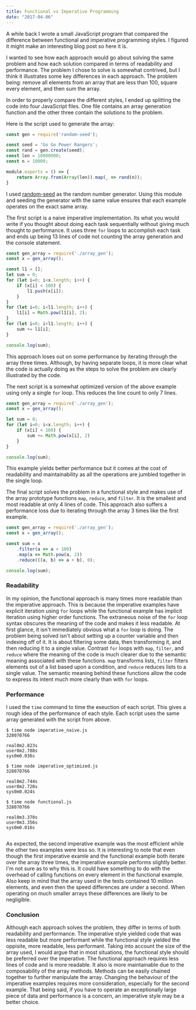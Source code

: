 ```yaml
---
title: Functional vs Imperative Programming
date: "2017-04-06"
---
```


A while back I wrote a small JavaScript program that compared the difference between functional and imperative programming styles.
I figured it might make an interesting blog post so here it is.

I wanted to see how each approach would go about solving the same problem and how each solution compared in terms of readability and performance.
The problem I chose to solve is somewhat contrived, but I think it illustrates some key differences in each approach.
The problem being: remove all elements from an array that are less than 100, square every element, and then sum the array.

In order to properly compare the different styles, I ended up splitting the code into four JavaScript files.
One file contains an array generation function and the other three contain the solutions to the problem.

Here is the script used to generate the array:

```javascript
const gen = require('random-seed');

const seed = 'Go Go Power Rangers';
const rand = gen.create(seed);
const len = 10000000;
const n = 10000;

module.exports = () => {
	return Array.from(Array(len)).map(_ => rand(n));
}
```

I used [random-seed](https://www.npmjs.com/package/random-seed) as the random number generator.
Using this module and seeding the generator with the same value ensures that each example operates on the exact same array.

The first script is a naive imperative implementation.
Its what you would write if you thought about doing each task sequentially without giving much thought to performance.
It uses three `for` loops to accomplish each task and ends up being 13 lines of code not counting the array generation and the console statement.

```javascript
const gen_array = require('./array_gen');
const x = gen_array();

const l1 = [];
let sum = 0;
for (let i=0; i<x.length; i++) {
	if (x[i] < 100) {
		l1.push(x[i]);
	}
}
for (let i=0; i<l1.length; i++) {
	l1[i] = Math.pow(l1[i], 2);
}
for (let i=0; i<l1.length; i++) {
	sum += l1[i];
}

console.log(sum);
```

This approach loses out on some performance by iterating through the array three times.
Although, by having separate loops, it is more clear what the code is actually doing as the steps to solve the problem are clearly illustrated by the code.

The next script is a somewhat optimized version of the above example using only a single `for` loop.
This reduces the line count to only 7 lines.

```javascript
const gen_array = require('./array_gen');
const x = gen_array();

let sum = 0;
for (let i=0; i<x.length; i++) {
	if (x[i] < 100) {
		sum += Math.pow(x[i], 2)
	}
}

console.log(sum);
```

This example yields better performance but it comes at the cost of readability and maintainability as all the operations are jumbled together in the single loop.

The final script solves the problem in a functional style and makes use of the array prototype functions `map`, `reduce`, and `filter`.
It is the smallest and most readable at only 4 lines of code.
This approach also suffers a performance loss due to iterating through the array 3 times like the first example.

```javascript
const gen_array = require('./array_gen');
const x = gen_array();

const sum = x
	.filter(a => a < 100)
	.map(a => Math.pow(a, 2))
	.reduce(((a, b) => a + b), 0);

console.log(sum);
```

### Readability
In my opinion, the functional approach is many times more readable than the imperative approach.
This is because the imperative examples have explicit iteration using `for` loops while the functional example has implicit iteration using higher order functions.
The extraneous noise of the `for` loop syntax obscures the meaning of the code and makes it less readable.
At first glance, it isn't immediately obvious what a `for` loop is doing. 
The problem being solved isn't about setting up a counter variable and then indexing off of it.
It is about filtering some data, then transforming it, and then reducing it to a single value.
Contrast `for` loops with `map`, `filter`, and `reduce` where the meaning of the code is much clearer due to the semantic meaning associated with these functions.
`map` transforms lists, `filter` filters elements out of a list based upon a condition, and `reduce` reduces lists to a single value.
The semantic meaning behind these functions allow the code to express its intent much more clearly than with `for` loops.

### Performance
I used the `time` command to time the exeuction of each script.
This gives a rough idea of the performance of each style.
Each script uses the same array generated with the script from above.

```plaintext
$ time node imperative_naive.js
328070766

real0m2.823s
user0m2.788s
sys0m0.036s

$ time node imperative_optimized.js
328070766

real0m2.744s
user0m2.720s
sys0m0.024s

$ time node functional.js
328070766

real0m3.370s
user0m3.356s
sys0m0.016s
			
```

As expected, the second imperative example was the most efficient while the other two examples were less so.
It is interesting to note that even though the first imperative examle and the functional example both iterate over the array three times, the imperative example performs slightly better.
I'm not sure as to why this is.
It could have something to do with the overhead of calling functions on every element in the functional example.
Also keep in mind that the array used in the tests contained 10 million elements, and even then the speed differences are under a second.
When operating on much smaller arrays these differences are likely to be negligible.

### Conclusion
Although each approach solves the problem, they differ in terms of both readability and performance.
The imperative style yielded code that was less readable but more performant while the functional style yielded the oppisite, more readable, less performant.
Taking into account the size of the array used, I would argue that in most situations, the functional style should be preferred over the imperative.
The functional approach requires less lines of code and is more readable.
It also is more maintainable due to the composability of the array methods.
Methods can be easily chained together to further manipulate the array.
Changing the behaviour of the imperative examples requires more consideration, especially for the second example.
That being said, if you have to operate an exceptionally large piece of data and performance is a concern, an imperative style may be a better choice.
